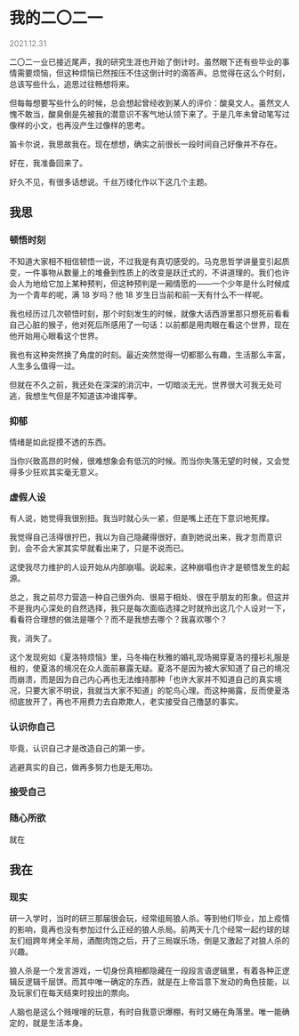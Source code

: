 # 我的二〇二一

<span style="color: gray;">2021.12.31</span>

二〇二一业已接近尾声，我的研究生涯也开始了倒计时。虽然眼下还有些毕业的事情需要烦恼，但这种烦恼已然按压不住这倒计时的滴答声。总觉得在这么个时刻，总该写些什么，追思过往畅想将来。

但每每想要写些什么的时候，总会想起曾经收到某人的评价：酸臭文人。虽然文人愧不敢当，酸臭倒是先被我的潜意识不客气地认领下来了。于是几年未曾动笔写过像样的小文，也再没产生过像样的思考。

笛卡尔说，我思故我在。现在想想，确实之前很长一段时间自己好像并不存在。

好在，我准备回来了。

好久不见，有很多话想说。千丝万缕化作以下这几个主题。

## 我思

### 顿悟时刻

不知道大家相不相信顿悟一说，不过我是有真切感受的。马克思哲学讲量变引起质变，一件事物从数量上的堆叠到性质上的改变是跃迁式的，不讲道理的。我们也许会人为地给它加上某种预判，但这种预判是一厢情愿的——一个少年是什么时候成为一个青年的呢，满 18 岁吗？他 18 岁生日当前和前一天有什么不一样呢。

我也经历过几次顿悟时刻，那个时刻发生的时候，就像大话西游里那只想死前看看自己心脏的猴子，他对死后所感用了一句话：以前都是用肉眼在看这个世界，现在他开始用心眼看这个世界。

我也有这种突然换了角度的时刻。最近突然觉得一切都那么有趣，生活那么丰富，人生多么值得一过。

但就在不久之前，我还处在深深的消沉中，一切暗淡无光，世界很大可我无处可逃，我想生气但是不知道该冲谁挥拳。

### 抑郁

情绪是如此捉摸不透的东西。

当你兴致高昂的时候，很难想象会有低沉的时候。而当你失落无望的时候，又会觉得多少狂欢其实毫无意义。

### 虚假人设

有人说，她觉得我很别扭。我当时就心头一紧，但是嘴上还在下意识地死撑。

我觉得自己活得很拧巴，我以为自己隐藏得很好，直到她说出来，我才忽而意识到，会不会大家其实早就看出来了，只是不说而已。

这使我尽力维护的人设开始从内部崩塌。说起来，这种崩塌也许才是顿悟发生的起源。

总之，我之前尽力营造一种自己很外向、很易于相处、很在乎朋友的形象。但这并不是我内心深处的自然选择，我只是每次面临选择之时就拎出这几个人设对一下，看看符合理想的做法是哪个？而不是我想去哪个？我喜欢哪个？

我，消失了。

这个发现宛如《夏洛特烦恼》里，马冬梅在秋雅的婚礼现场揭穿夏洛的撞衫礼服是租的，使夏洛的境况在众人面前暴露无疑。夏洛不是因为被大家知道了自己的境况而崩溃，而是因为自己内心再也无法维持那种「也许大家并不知道自己的真实境况，只要大家不明说，我就当大家不知道」的鸵鸟心理。而这种揭露，反而使夏洛彻底放开了，再也不用费力去自欺欺人，老实接受自己撸瑟的事实。

### 认识你自己

毕竟，认识自己才是改造自己的第一步。

逃避真实的自己，做再多努力也是无用功。

### 接受自己



### 随心所欲

就在

## 我在

### 现实

研一入学时，当时的研三那届很会玩，经常组局狼人杀。等到他们毕业，加上疫情的影响，竟再也没有参加过什么正经的狼人杀局。前两天十几个经常一起约球的球友们组跨年烤全羊局，酒酣肉饱之后，开了三局娱乐场，倒是又激起了对狼人杀的兴趣。

狼人杀是一个发言游戏，一切身份真相都隐藏在一段段言语逻辑里，有着各种正逻辑反逻辑千层饼。而其中唯一确定的东西，就是在上帝旨意下发动的角色技能，以及玩家们在每天结束时投出的票向。

人脑也是这么个贱嗖嗖的玩意，有时自我意识爆棚，有时又蜷在角落里。唯一能确定的，就是生活本身。
